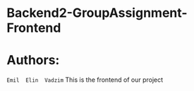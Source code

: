# Backend2-GroupAssignment-Frontend
# Authors: 
``
Emil 
Elin 
Vadzim
`` 
This is the frontend of our project
